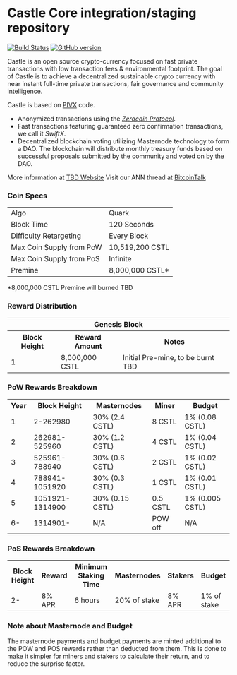 Castle Core integration/staging repository
=====================================

[![Build Status](https://travis-ci.org/MyCryptoCoins/Castle.svg?branch=master)](https://travis-ci.org/MyCryptoCoins/Castle) [![GitHub version](https://badge.fury.io/gh/MyCryptoCoins%2FCastle.svg)](https://badge.fury.io/gh/MyCryptoCoins%2FCastle)

Castle is an open source crypto-currency focused on fast private transactions with low transaction fees & environmental footprint.  The goal of Castle is to achieve a decentralized sustainable crypto currency with near instant full-time private transactions, fair governance and community intelligence.

Castle is based on [PIVX](http://www.pivx.org) code.

- Anonymized transactions using the [_Zerocoin Protocol_](http://www.pivx.org/zpiv).
- Fast transactions featuring guaranteed zero confirmation transactions, we call it _SwiftX_.
- Decentralized blockchain voting utilizing Masternode technology to form a DAO. The blockchain will distribute monthly treasury funds based on successful proposals submitted by the community and voted on by the DAO.

More information at [TBD Website](http://www.tbd.org) Visit our ANN thread at [BitcoinTalk](http://www.bitcointalk.org/index.php?topic=TBD)

### Coin Specs
<table>
<tr><td>Algo</td><td>Quark</td></tr>
<tr><td>Block Time</td><td>120 Seconds</td></tr>
<tr><td>Difficulty Retargeting</td><td>Every Block</td></tr>
<tr><td>Max Coin Supply from PoW</td><td>10,519,200 CSTL</td></tr>
<tr><td>Max Coin Supply from PoS</td><td>Infinite</td></tr>
<tr><td>Premine</td><td>8,000,000 CSTL*</td></tr>
</table>

*8,000,000 CSTL Premine will burned TBD

### Reward Distribution

<table>
<th colspan=4>Genesis Block</th>
<tr><th>Block Height</th><th>Reward Amount</th><th>Notes</th></tr>
<tr><td>1</td><td>8,000,000 CSTL</td><td>Initial Pre-mine, to be burnt TBD</td></tr>
</table>

### PoW Rewards Breakdown

<table>
<th>Year</th><th>Block Height</th><th>Masternodes</th><th>Miner</th><th>Budget</th>
<tr><td>1</td><td>2-262980</td><td>30% (2.4 CSTL)</td><td>8 CSTL</td><td>1% (0.08 CSTL)</td></tr>
<tr><td>2</td><td>262981-525960</td><td>30% (1.2 CSTL)</td><td>4 CSTL</td><td>1% (0.04 CSTL)</td></tr>
<tr><td>3</td><td>525961-788940</td><td>30% (0.6 CSTL)</td><td>2 CSTL</td><td>1% (0.02 CSTL)</td></tr>
<tr><td>4</td><td>788941-1051920</td><td>30% (0.3 CSTL)</td><td>1 CSTL</td><td>1% (0.01 CSTL)</td></tr>
<tr><td>5</td><td>1051921-1314900</td><td>30% (0.15 CSTL)</td><td>0.5 CSTL</td><td>1% (0.005 CSTL)</td></tr>
<tr><td>6-</td><td>1314901-</td><td>N/A</td><td>POW off</td><td>N/A</td></tr>
</table>

### PoS Rewards Breakdown

<table>
<th>Block Height</th><th>Reward</th><th>Minimum Staking Time</th><th>Masternodes</th><th>Stakers</th><th>Budget</th>
<tr><td>2-</td><td>8% APR</td><td>6 hours</td><td>20% of stake</td><td>8% APR</td><td>1% of stake</td></tr>
</table>

### Note about Masternode and Budget

The masternode payments and budget payments are minted additional to the POW and POS rewards rather than deducted from them.  This is done to make it simpler for miners and stakers to calculate their return, and to reduce the surprise factor.
